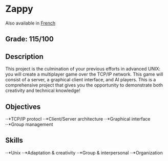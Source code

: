 # Zappy

Also available in [French](Readme.fr.md)

## Grade: 115/100

## Description

This project is the culmination of your previous efforts in advanced UNIX: you will create a multiplayer game over the TCP/IP network. This game will consist of a server, a graphical client interface, and AI players. This is a comprehensive project that gives you the opportunity to demonstrate both creativity and technical knowledge!

## Objectives
⋅⋅*TCP/IP protocl
⋅⋅*Client/Server architecture
⋅⋅*Graphical interface 
⋅⋅*Group management 
## Skills
⋅⋅*Unix 
⋅⋅*Adaptation & creativity 
⋅⋅*Group & interpersonal 
⋅⋅*Organization 
